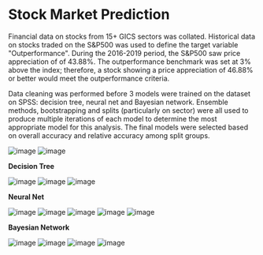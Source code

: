 # Stock Market Prediction

Financial data on stocks from 15+ GICS sectors was collated. Historical data on stocks traded on the S&P500 was used to define the target variable "Outperformance". During the 2016-2019 period, the S&P500 saw price appreciation of of 43.88%. The outperformance benchmark was set at 3% above the index; therefore, a stock  showing a price appreciation of 46.88% or better would meet the outperformance criteria.

Data cleaning was performed before 3 models were trained on the dataset on SPSS: decision tree, neural net and Bayesian network. Ensemble methods, bootstrapping and splits (particularly on sector) were all used to produce multiple iterations of each model to determine the most appropriate model for this analysis. The final models were selected based on overall accuracy and relative accuracy among split groups. 




![image](https://user-images.githubusercontent.com/78432605/106653930-6ffebd80-6565-11eb-8994-b8e874e14176.png)
![image](https://user-images.githubusercontent.com/78432605/106653116-60cb4000-6564-11eb-831d-aa4ac8dd189f.png)


**Decision Tree**

![image](https://user-images.githubusercontent.com/78432605/106653609-09799f80-6565-11eb-88d8-c04bcad8944c.png)
![image](https://user-images.githubusercontent.com/78432605/106653765-3fb71f00-6565-11eb-8873-c8a600ef5c1f.png)
![image](https://user-images.githubusercontent.com/78432605/106653124-63c63080-6564-11eb-92a6-2558d619fbd8.png)


**Neural Net**

![image](https://user-images.githubusercontent.com/78432605/106653496-dd5e1e80-6564-11eb-8d68-5b5ef156c1a1.png)
![image](https://user-images.githubusercontent.com/78432605/106653529-ed75fe00-6564-11eb-80f1-6b9711eaffab.png)
![image](https://user-images.githubusercontent.com/78432605/106653131-66288a80-6564-11eb-993a-56e73c67c797.png)
![image](https://user-images.githubusercontent.com/78432605/106653162-6e80c580-6564-11eb-8fed-3dc3a061b8db.png)
![image](https://user-images.githubusercontent.com/78432605/106653172-704a8900-6564-11eb-990a-34b4af67acde.png)



**Bayesian Network**

![image](https://user-images.githubusercontent.com/78432605/106653548-f23ab200-6564-11eb-9c33-1fa0c5922cc1.png)
![image](https://user-images.githubusercontent.com/78432605/106653179-73457980-6564-11eb-9b89-a11ab5c25f67.png)
![image](https://user-images.githubusercontent.com/78432605/106653183-7476a680-6564-11eb-8688-2eeb889db94d.png)
![image](https://user-images.githubusercontent.com/78432605/106653187-76d90080-6564-11eb-9361-1ea11db37d97.png)

